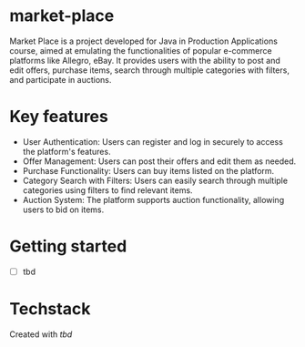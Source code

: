 # market-place
Market Place is a project developed for Java in Production Applications course, aimed at emulating the functionalities of popular e-commerce platforms like Allegro, eBay. It provides users with the ability to post and edit offers, purchase items, search through multiple categories with filters, and participate in auctions.

# Key features
- User Authentication: Users can register and log in securely to access the platform's features.
- Offer Management: Users can post their offers and edit them as needed.
- Purchase Functionality: Users can buy items listed on the platform.
- Category Search with Filters: Users can easily search through multiple categories using filters to find relevant items.
- Auction System: The platform supports auction functionality, allowing users to bid on items.

# Getting started
- [ ] tbd

# Techstack
Created with *tbd*
